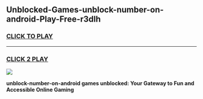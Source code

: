 
## Unblocked-Games-unblock-number-on-android-Play-Free-r3dlh
<h3>
<a href="https://premium76.site?title=unblock-number-on-android&ref=18A1">CLICK TO PLAY</a></h3>
<hr>

<h3>
<a href="https://premium76.site?title=unblock-number-on-android&ref=18A1">CLICK 2 PLAY</a>
  
</h3>

<a href="https://premium76.site?title=unblock-number-on-android&ref=18A1"><img src="https://clearcache.store/games.png"></a>


**unblock-number-on-android games unblocked: Your Gateway to Fun and Accessible Online Gaming**
